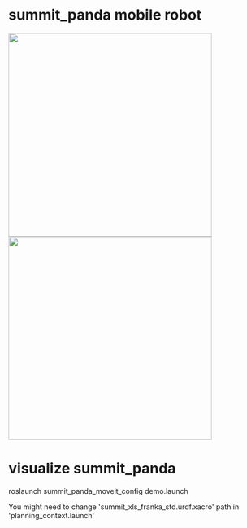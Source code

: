 # summit_panda mobile robot
<img src = "https://github.com/jeonsuhyun/summit_xls/assets/84551536/db314c2d-84c9-41ba-b8b0-53123b2d95c5.png" width="400" height="400"/> 
<img src = "https://github.com/jeonsuhyun/summit_xls/assets/84551536/a3cedc43-80dd-49fa-991f-f6ccad3444ce.png" width="400" height="400"/>

# visualize summit_panda
roslaunch summit_panda_moveit_config demo.launch

You might need to change 'summit_xls_franka_std.urdf.xacro' path in 'planning_context.launch' 
